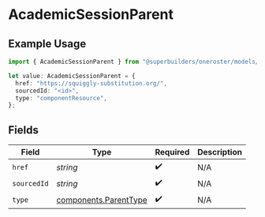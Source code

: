 # AcademicSessionParent

## Example Usage

```typescript
import { AcademicSessionParent } from "@superbuilders/oneroster/models/components";

let value: AcademicSessionParent = {
  href: "https://squiggly-substitution.org/",
  sourcedId: "<id>",
  type: "componentResource",
};
```

## Fields

| Field                                                          | Type                                                           | Required                                                       | Description                                                    |
| -------------------------------------------------------------- | -------------------------------------------------------------- | -------------------------------------------------------------- | -------------------------------------------------------------- |
| `href`                                                         | *string*                                                       | :heavy_check_mark:                                             | N/A                                                            |
| `sourcedId`                                                    | *string*                                                       | :heavy_check_mark:                                             | N/A                                                            |
| `type`                                                         | [components.ParentType](../../models/components/parenttype.md) | :heavy_check_mark:                                             | N/A                                                            |
